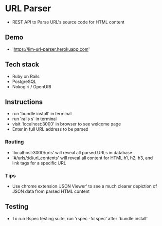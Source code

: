 
# URL Parser

* REST API to Parse URL's source code for HTML content

## Demo

* 'https://lim-url-parser.herokuapp.com'

## Tech stack

* Ruby on Rails
* PostgreSQL
* Nokogiri / OpenURI

## Instructions

* run 'bundle install' in terminal
* run 'rails s' in terminal
* visit 'localhost:3000' in browser to see welcome page
* Enter in full URL address to be parsed

### Routing

* 'localhost:3000/urls' will reveal all parsed URLs in database
* '#/urls/:id/url_contents' will reveal all content for HTML h1, h2, h3, and link tags for a specific URL


### Tips

* Use chrome extension 'JSON Viewer' to see a much clearer depiction of JSON data from parsed HTML content

## Testing

* To run Rspec testing suite, run 'rspec -fd spec' after 'bundle install'

